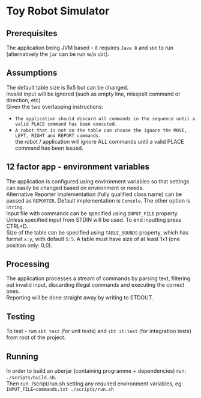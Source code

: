 Toy Robot Simulator
===================
## Prerequisites
The application being JVM based - it requires `Java 8` and `sbt` to run (alternatively the `jar` can be run w/o `sbt`).

## Assumptions
The default table size is 5x5 but can be changed.  
Invalid input will be ignored (such as empty line, misspelt command or direction, etc)  
Given the two overlapping instructions:
- `The application should discard all commands in the sequence until a valid PLACE command has been executed.`
- `A robot that is not on the table can choose the ignore the MOVE, LEFT, RIGHT and REPORT commands.`  
the robot / application will ignore ALL commands until a valid PLACE command has been issued.

## 12 factor app - environment variables
The application is configured using environment variables so that settings can easily be changed based on environment or needs.  
Alternative Reporter implementation (fully qualified class name) can be passed as `REPORTER`. Default implementation is `Console`. The other option is `String`.  
Input file with commands can be specified using `INPUT_FILE` property. Unless specified input from STDIN will be used. To end inputting press CTRL+D.  
Size of the table can be specified using `TABLE_BOUNDS` property, which has format `x:y`, with default `5:5`. A table must have size of at least 1x1 (one position only: 0,0).  

## Processing
The application processes a stream of commands by parsing text, filtering out invalid input, discarding illegal commands and executing the correct ones.  
Reporting will be done straight away by writing to STDOUT.   

## Testing
To test - run `sbt test` (for unit tests) and `sbt it:test` (for integration tests) from root of the project.  

## Running
In order to build an uberjar (containing programme + dependencies) run: `./scripts/build.sh`.  
Then run ./script/run.sh setting any required environment variables, eg: `INPUT_FILE=commands.txt ./scripts/run.sh`